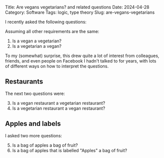Title: Are vegans vegetarians? and related questions
Date: 2024-04-28
Category: Software
Tags: logic, type theory
Slug: are-vegans-vegetarians

I recently asked the following questions:

Assuming all other requirements are the same:

1. Is a vegan a vegetarian?
2. Is a vegetarian a vegan?

To my (somewhat) surprise, this drew quite a lot of interest from
colleagues, friends, and even people on Facebook I hadn't talked to for
years, with lots of different ways on how to interpret the questions.

## Restaurants

The next two questions were:

3. Is a vegan restaurant a vegetarian restaurant?
4. Is a vegetarian restaurant a vegan restaurant?


## Apples and labels

I asked two more questions:

5. Is a bag of apples a bag of fruit?
6. Is a bag of apples that is labelled "Apples" a bag of fruit?
